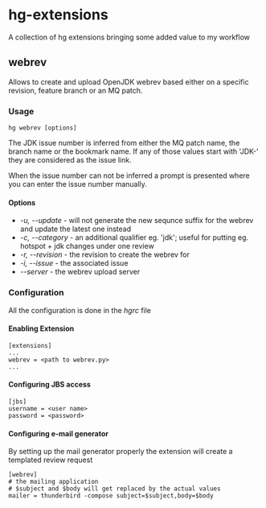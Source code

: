 hg-extensions
=============

A collection of hg extensions bringing some added value to my workflow

## webrev
Allows to create and upload OpenJDK webrev based either on a specific revision, feature branch or an MQ patch.

### Usage
`hg webrev [options]`

The JDK issue number is inferred from either the MQ patch name, the branch name or the bookmark name. If any of those values start with 'JDK-' they are considered as the issue link.

When the issue number can not be inferred a prompt is presented where you can enter the issue number manually.

#### Options
* *-u, --update* - will not generate the new sequnce suffix for the webrev and update the latest one instead
* *-c, --category* - an additional qualifier eg. 'jdk'; useful for putting eg. hotspot + jdk changes under one review
* *-r, --revision* - the revision to create the webrev for
* *-i, --issue* - the associated issue
* *--server* - the webrev upload server
 
### Configuration
All the configuration is done in the _hgrc_ file

#### Enabling Extension
```
[extensions]
...
webrev = <path to webrev.py>
...
```

#### Configuring JBS access
```
[jbs]
username = <user name>
password = <password>
```

#### Configuring e-mail generator

By setting up the mail generator properly the extension will create a templated review request

```
[webrev]
# the mailing application
# $subject and $body will get replaced by the actual values
mailer = thunderbird -compose subject=$subject,body=$body
```
